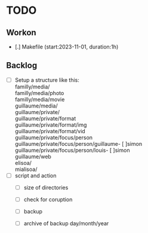 # TODO

## Workon
- [.] Makefile (start:2023-11-01, duration:1h)

## Backlog

- [ ] Setup a structure like this:  
  familly/media/  
  familly/media/photo  
  familly/media/movie  
  guillaume/media/  
  guillaume/private/  
  guillaume/private/format  
  guillaume/private/format/img  
  guillaume/private/format/vid  
  guillaume/private/focus/person  
  guillaume/private/focus/person/guillaume- [ ]simon  
  guillaume/private/focus/person/louis- [ ]simon  
  guillaume/web  
  elisoa/  
  mialisoa/  
- [ ] script and action
  - [ ] size of directories
  - [ ] check for coruption
  - [ ] backup
  - [ ] archive of backup day/month/year

